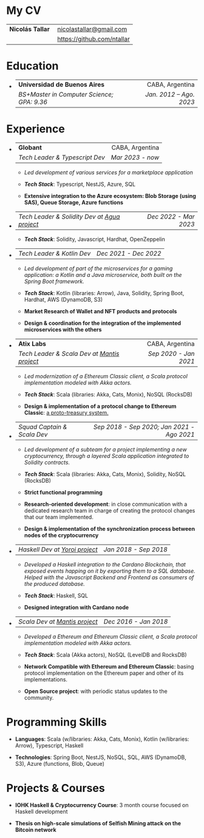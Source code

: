 <h1>My CV</h1>
<body>
<table>
<tbody>
<tr class="odd">
<td style="text-align: left;"><strong>Nicolás Tallar</strong></td>
<td style="text-align: left;"> <a href="mailto:nicolastallar@gmail.com">nicolastallar@gmail.com</a></td>
</tr>
<tr class="even">
<td style="text-align: left;"></td>
<td style="text-align: left;"> <a href="https://github.com/ntallar">https://github.com/ntallar</a></td>
</tr>
</tbody>
</table>
<h1 id="education">Education</h1>
<ul>
<li><table>
<tbody>
<tr class="odd">
<td style="text-align: left;"><strong>Universidad de Buenos Aires</strong></td>
<td style="text-align: right;">CABA, Argentina</td>
</tr>
<tr class="even">
<td style="text-align: left;"><em>BS+Master in Computer Science; GPA: 9.36</em></td>
<td style="text-align: right;"><em>Jan. 2012 – Ago. 2023</em></td>
</tr>
</tbody>
</table></li>
</ul>
<h1 id="experience">Experience</h1>
<ul>
<li><table>
<tbody>
<tr class="odd">
<td style="text-align: left;"><strong>Globant</strong></td>
<td style="text-align: right;">CABA, Argentina</td>
</tr>
<tr class="even">
<td style="text-align: left;"><em>Tech Leader &amp; Typescript Dev</em></td>
<td style="text-align: right;"><em>Mar 2023 - now</em></td>
</tr>
</tbody>
</table>
<ul>
<li><p><em>Led development of various services for a marketplace application</em></p></li>
</ul>
<ul>
<li><p><span> <strong><em>Tech Stack</em></strong><span>: Typescript, NestJS, Azure, SQL </span> </span></p></li>
<li><p><span> <strong>Extensive integration to the Azure ecosystem: Blob Storage (using SAS), Queue Storage, Azure functions</strong> </span></p></li>
</ul></li>
<li><table>
<tbody>
<tr class="odd">
<td style="text-align: left;"><em>Tech Leader &amp; Solidity Dev at <a href="https://gitlab.com/atixlabs-oss/agua">Agua project</a></em></td>
<td style="text-align: right;"><em>Dec 2022 - Mar 2023</em></td>
</tr>
</tbody>
</table>
<ul>
<li><p><span> <strong><em>Tech Stack</em></strong><span>: Solidity, Javascript, Hardhat, OpenZeppelin </span> </span></p></li>
</ul></li>
<li><table>
<tbody>
<tr class="odd">
<td style="text-align: left;"><em>Tech Leader &amp; Kotlin Dev</em></td>
<td style="text-align: right;"><em>Dec 2021 - Dec 2022</em></td>
</tr>
</tbody>
</table>
<ul>
<li><p><em>Led development of part of the microservices for a gaming application: a Kotlin and a Java microservice, both built on the Spring Boot framework.</em></p></li>
</ul>
<ul>
<li><p><span> <strong><em>Tech Stack</em></strong><span>: Kotlin (libraries: Arrow), Java, Solidity, Spring Boot, Hardhat, AWS (DynamoDB, S3) </span> </span></p></li>
<li><p><span> <strong>Market Research of Wallet and NFT products and protocols</strong> </span></p></li>
<li><p><span> <strong>Design &amp; coordination for the integration of the implemented microservices with the others</strong> </span></p></li>
</ul></li>
<li><table>
<tbody>
<tr class="odd">
<td style="text-align: left;"><strong>Atix Labs</strong></td>
<td style="text-align: right;">CABA, Argentina</td>
</tr>
<tr class="even">
<td style="text-align: left;"><em>Tech Leader &amp; Scala Dev at <a href="https://github.com/input-output-hk/mantis">Mantis project</a></em></td>
<td style="text-align: right;"><em>Sep 2020 - Jan 2021</em></td>
</tr>
</tbody>
</table>
<ul>
<li><p><em>Led modernization of a Ethereum Classic client, a Scala protocol implementation modeled with Akka actors.</em></p></li>
</ul>
<ul>
<li><p><span> <strong><em>Tech Stack</em></strong><span>: Scala (libraries: Akka, Cats, Monix), NoSQL (RocksDB) </span> </span></p></li>
<li><p><span> <strong>Design &amp; implementation of a protocol change to Ethereum Classic</strong><span>: <a href="https://ecips.ethereumclassic.org/ECIPs/ecip-1098">a proto-treasury system.</a> </span> </span></p></li>
</ul></li>
<li><table>
<tbody>
<tr class="odd">
<td style="text-align: left;"><em>Squad Captain &amp; Scala Dev</em></td>
<td style="text-align: right;"><em>Sep 2018 - Sep 2020; Jan 2021 - Ago 2021</em></td>
</tr>
</tbody>
</table>
<ul>
<li><p><em>Led development of a subteam for a project implementing a new cryptocurrency, through a layered Scala application integrated to Solidity contracts.</em></p></li>
</ul>
<ul>
<li><p><span> <strong><em>Tech Stack</em></strong><span>: Scala (libraries: Akka, Cats, Monix), Solidity, NoSQL (RocksDB) </span> </span></p></li>
<li><p><span> <strong>Strict functional programming</strong> </span></p></li>
<li><p><span> <strong>Research-oriented development</strong><span>: in close communication with a dedicated research team in charge of creating the protocol changes that our team implemented. </span> </span></p></li>
<li><p><span> <strong>Design &amp; implementation of the synchronization process between nodes of the cryptocurrency</strong> </span></p></li>
</ul></li>
<li><table>
<tbody>
<tr class="odd">
<td style="text-align: left;"><em>Haskell Dev at <a href="https://github.com/input-output-hk/project-icarus-importer">Yoroi project</a></em></td>
<td style="text-align: right;"><em>Jan 2018 - Sep 2018</em></td>
</tr>
</tbody>
</table>
<ul>
<li><p><em>Developed a Haskell integration to the Cardano Blockchain, that exposed events happing on it by exporting them to a SQL database. Helped with the Javascript Backend and Frontend as consumers of the produced database.</em></p></li>
</ul>
<ul>
<li><p><span> <strong><em>Tech Stack</em></strong><span>: Haskell, SQL </span> </span></p></li>
<li><p><span> <strong>Designed integration with Cardano node</strong> </span></p></li>
</ul></li>
<li><table>
<tbody>
<tr class="odd">
<td style="text-align: left;"><em>Scala Dev at <a href="https://github.com/input-output-hk/mantis">Mantis project</a></em></td>
<td style="text-align: right;"><em>Dec 2016 - Jan 2018</em></td>
</tr>
</tbody>
</table>
<ul>
<li><p><em>Developed a Ethereum and Ethereum Classic client, a Scala protocol implementation modeled with Akka actors.</em></p></li>
</ul>
<ul>
<li><p><span> <strong><em>Tech Stack</em></strong><span>: Scala (Akka actors), NoSQL (LevelDB and RocksDB) </span> </span></p></li>
<li><p><span> <strong>Network Compatible with Ethereum and Ethereum Classic</strong><span>: basing protocol implementation on the Ethereum paper and other of its implementations. </span> </span></p></li>
<li><p><span> <strong>Open Source project</strong><span>: with periodic status updates to the community. </span> </span></p></li>
</ul></li>
</ul>
<h1 id="programming-skills">Programming Skills</h1>
<ul>
<li><p><span> <strong>Languages</strong><span>: Scala (w/libraries: Akka, Cats, Monix), Kotlin (w/libraries: Arrow), Typescript, Haskell </span> </span></p></li>
<li><p><span> <strong>Technologies</strong><span>: Spring Boot, NestJS, NoSQL, SQL, AWS (DynamoDB, S3), Azure (functions, Blob, Queue) </span> </span></p></li>
</ul>
<h1 id="projects-courses">Projects &amp; Courses</h1>
<ul>
<li><p><span> <strong>IOHK Haskell &amp; Cryptocurrency Course</strong><span>: 3 month course focused on Haskell development </span> </span></p></li>
<li><p><span> <strong>Thesis on high-scale simulations of Selfish Mining attack on the Bitcoin network</strong> </span></p></li>
</ul>
</body>
</html>
